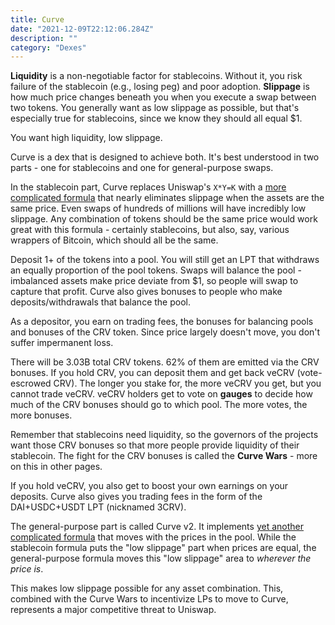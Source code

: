 ```yaml
---
title: Curve
date: "2021-12-09T22:12:06.284Z"
description: ""
category: "Dexes"
---
```


**Liquidity** is a non-negotiable factor for stablecoins. Without it, you risk failure of the stablecoin (e.g., losing peg) and poor adoption. **Slippage** is how much price changes beneath you when you execute a swap between two tokens. You generally want as low slippage as possible, but that's especially true for stablecoins, since we know they should all equal $1.

You want high liquidity, low slippage.

Curve is a dex that is designed to achieve both. It's best understood in two parts - one for stablecoins and one for general-purpose swaps.

In the stablecoin part, Curve replaces Uniswap's `X*Y=K` with a [more complicated formula](https://curve.fi/files/stableswap-paper.pdf) that nearly eliminates slippage when the assets are the same price. Even swaps of hundreds of millions will have incredibly low slippage. Any combination of tokens should be the same price would work great with this formula - certainly stablecoins, but also, say, various wrappers of Bitcoin, which should all be the same.

Deposit 1+ of the tokens into a pool. You will still get an LPT that withdraws an equally proportion of the pool tokens. Swaps will balance the pool - imbalanced assets make price deviate from $1, so people will swap to capture that profit. Curve also gives bonuses to people who make deposits/withdrawals that balance the pool.

As a depositor, you earn on trading fees, the bonuses for balancing pools and bonuses of the CRV token. Since price largely doesn't move, you don't suffer impermanent loss.

There will be 3.03B total CRV tokens. 62% of them are emitted via the CRV bonuses. If you hold CRV, you can deposit them and get back veCRV (vote-escrowed CRV). The longer you stake for, the more veCRV you get, but you cannot trade veCRV. veCRV holders get to vote on **gauges** to decide how much of the CRV bonuses should go to which pool. The more votes, the more bonuses.

Remember that stablecoins need liquidity, so the governors of the projects want those CRV bonuses so that more people provide liquidity of their stablecoin. The fight for the CRV bonuses is called the **Curve Wars** -  more on this in other pages.

If you hold veCRV, you also get to boost your own earnings on your deposits. Curve also gives you trading fees in the form of the DAI+USDC+USDT LPT (nicknamed 3CRV).

The general-purpose part is called Curve v2. It implements [yet another complicated formula](https://curve.fi/files/crypto-pools-paper.pdf) that moves with the prices in the pool. While the stablecoin formula puts the "low slippage" part when prices are equal, the general-purpose formula moves this "low slippage" area to *wherever the price is*.

This makes low slippage possible for any asset combination. This, combined with the Curve Wars to incentivize LPs to move to Curve, represents a major competitive threat to Uniswap.